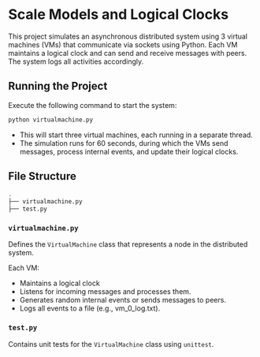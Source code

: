 # Scale Models and Logical Clocks

This project simulates an asynchronous distributed system using 3 virtual machines (VMs) that communicate via sockets using Python. Each VM maintains a logical clock and can send and receive messages with peers. The system logs all activities accordingly.


## Running the Project

Execute the following command to start the system:
```sh
python virtualmachine.py
```

- This will start three virtual machines, each running in a separate thread.
- The simulation runs for 60 seconds, during which the VMs send messages, process internal events, and update their logical clocks.

## File Structure

```sh
.
├── virtualmachine.py  
├── test.py           
```

### `virtualmachine.py`
Defines the `VirtualMachine` class that represents a node in the distributed system.

Each VM:
- Maintains a logical clock
- Listens for incoming messages and processes them.
- Generates random internal events or sends messages to peers.
- Logs all events to a file (e.g., vm_0_log.txt).


### `test.py`

Contains unit tests for the `VirtualMachine` class using `unittest`.
